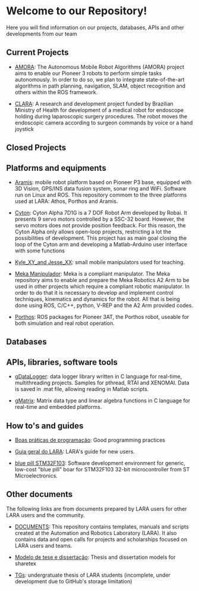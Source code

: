 # Welcome to our Repository!

Here you will find information on our projects, databases, APIs and other developments from our team

## Current Projects 

- [AMORA](https://github.com/lara-unb/amora): The Autonomous Mobile Robot Algorithms (AMORA) project aims to enable our Pioneer 3 robots to perform simple tasks autonomously. In order to do so, we plan to integrate state-of-the-art algorithms in path planning, navigation, SLAM, object recognition and others within the ROS framework.

- [CLARA](https://github.com/lara-unb/CLARA): A research and development project funded by Brazilian Ministry of Health for development of a medical robot for endoscope holding during laparoscopic surgery procedures. The robot moves the endoscopic camera according to surgeon commands by voice or a hand joystick

## Closed Projects 

## Platforms and equipments

- [Aramis](https://github.com/lara-unb/aramis): mobile robot platform based on Pioneer P3 base, equipped with 3D Vision, GPS/INS data fusion system, sonar ring and WiFi. Software run on Linux and ROS. This repository commom to the three platforms used at LARA: Athos, Porthos and Aramis.

- [Cyton](http://lara-unb.github.io/Cyton-LARA/): Cyton Alpha 7D1G is a 7 DOF Robot Arm developed by Robai. It presents 9 servo motors controlled by a SSC-32 board. However, the servo motors does not provide position feedback. For this reason, the Cyton Alpha only allows open-loop projects, restricting a lot the possibilities of development. This project has as main goal closing the loop of the Cyton arm and developing a Matlab-Arduino user interface with some functions

- [Kyle_XY_and Jesse_XX](https://github.com/lara-unb/Kyle_XY_Jesse_XX): small mobile manipulators used for teaching. 

- [Meka Manipulador](https://github.com/lara-unb/Meka): Meka is a compliant manipulator. The Meka repository aims to enable and prepare the Meka Robotics A2 Arm to be used in other projects which require a compliant robotic manipulator. In order to do that it is necessary to develop and implement control techniques, kinematics and dynamics for the robot. All that is being done using ROS, C/C++, python, V-REP and the A2 Arm provided codes.

- [Porthos](https://github.com/lara-unb/porthos): ROS packages for Pioneer 3AT, the Porthos robot, useable for both simulation and real robot operation.

## Databases

## APIs, libraries, software tools 

- [gDataLogger](https://github.com/lara-unb/gdatalogger): data logger library written in C language for real-time, multithreading projects. Samples for pthread, RTAI and XENOMAI. Data is saved in .mat file, allowing reading in Matlab scripts. 

- [gMatrix](https://github.com/lara-unb/gMatrix): Matrix data type and linear algebra functions in C language for real-time and embedded platforms. 

## How to's and guides

- [Boas práticas de programação](https://lara-unb.github.io/dicas-programacao/): Good programming practices

- [Guia geral do LARA](https://github.com/lara-unb/Guia-geral-do-LARA): LARA's guide for new users.

- [blue pill STM32F103](https://github.com/lara-unb/bluepill-STM32F103): Software development environment for generic, low-cost "blue pill" boar for STM32F103 32-bit microcontroller from ST Microelectronics.

## Other documents

The following links are from documents prepared by LARA users for other LARA users and the community. 

- [DOCUMENTS](https://github.com/lara-unb/DOCUMENTS): This repository contains templates, manuals and scripts created at the Automation and Robotics Laboratory (LARA). It also contains data and open calls for projects and scholarships focused on LARA users and teams.

- [Modelo de tese e dissertação](https://github.com/lara-unb/Modelo-tese-dissertacao-Ene-UnB-sharelatex): Thesis and dissertation models for sharetex

- [TGs](https://github.com/lara-unb/TGs): undergratuate thesis of LARA students (incomplete, under development due to GitHub's storage limitation)


